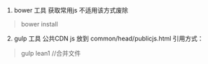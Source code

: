 1. bower 工具 获取常用js  不适用该方式废除
> bower install

2. gulp 工具
 公共CDN js 放到 common/head/publicjs.html
 引用方式： <!--include "../common/head/publicjs.html"-->
> gulp lean1   //合并文件

 
